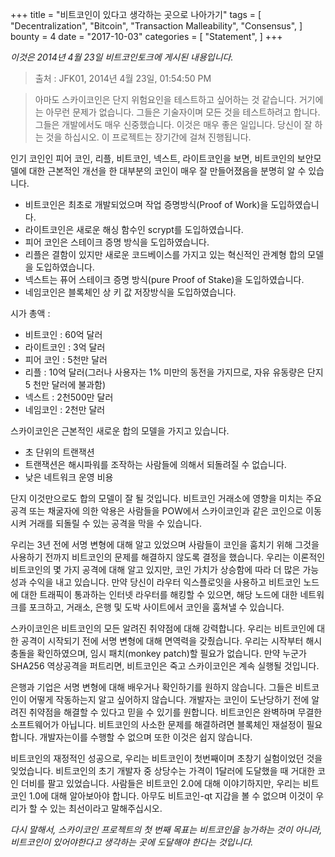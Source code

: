 +++
title = "비트코인이 있다고 생각하는 곳으로 나아가기"
tags = [
    "Decentralization",
    "Bitcoin",
    "Transaction Malleability",
    "Consensus",
]
bounty = 4
date = "2017-10-03"
categories = [
    "Statement",
]
+++

*이것은 2014년 4월 23일 비트코인토크에 게시된 내용입니다.*

> 출처 : JFK01, 2014년 4월 23일, 01:54:50 PM

> 아마도 스카이코인은 단지 위험요인을 테스트하고 싶어하는 것 같습니다.
거기에는 아무런 문제가 없습니다.
그들은 기술자이며 모든 것을 테스트하려고 합니다. 그들은 개발에서도 매우 신중했습니다.
이것은 매우 좋은 일입니다. 당신이 잘 하는 것을 하십시오. 이 프로젝트는 장기간에 걸쳐 진행됩니다.

인기 코인인 피어 코인, 리플, 비트코인, 넥스트, 라이트코인을 보면, 비트코인의 보안모델에 
대한 근본적인 개선을 한 대부분의 코인이 매우 잘 만들어졌음을 분명히 알 수 있습니다.

- 비트코인은 최초로 개발되었으며 작업 증명방식(Proof of Work)을 도입하였습니다.
- 라이트코인은 새로운 해싱 함수인 scrypt를 도입하였습니다.
- 피어 코인은 스테이크 증명 방식을 도입하였습니다.
- 리플은 결함이 있지만 새로운 코드베이스를 가지고 있는 혁신적인 관계형 합의 모델을 도입하였습니다.
- 넥스트는 퓨어 스테이크 증명 방식(pure Proof of Stake)을 도입하였습니다.
- 네임코인은 블록체인 상 키 값 저장방식을 도입하였습니다.

시가 총액 :

- 비트코인 : 60억 달러
- 라이트코인 : 3억 달러
- 피어 코인 : 5천만 달러
- 리플 : 10억 달러(그러나 사용자는 1% 미만의 동전을 가지므로, 자유 유동량은 단지 5 천만 달러에 불과함)
- 넥스트 : 2천500만 달러
- 네임코인 : 2천만 달러

스카이코인은 근본적인 새로운 합의 모델을 가지고 있습니다.

- 초 단위의 트랜잭션
- 트랜잭션은 해시파워를 조작하는 사람들에 의해서 되돌려질 수 없습니다.
- 낮은 네트워크 운영 비용

단지 이것만으로도 합의 모델이 잘 될 것입니다. 
비트코인 거래소에 영향을 미치는 주요 공격 또는 채굴자에 의한 악용은 
사람들을 POW에서 스카이코인과 같은 코인으로 이동시켜 거래를 
되돌릴 수 있는 공격을 막을 수 있습니다.

우리는 3년 전에 서명 변형에 대해 알고 있었으며 사람들이 코인을 훔치기 
위해 그것을 사용하기 전까지 비트코인의 문제를 해결하지 않도록 결정을 했습니다.
우리는 이론적인 비트코인의 몇 가지 공격에 대해 알고 있지만, 
코인 가치가 상승함에 따라 더 많은 가능성과 수익을 내고 있습니다.
만약 당신이 라우터 익스플로잇을 사용하고 비트코인 노드에 대한
트래픽이 통과하는 인터넷 라우터를 해킹할 수 있으면,
해당 노드에 대한 네트워크를 포크하고, 거래소, 은행 및 
도박 사이트에서 코인을 훔쳐낼 수 있습니다.

스카이코인은 비트코인의 모든 알려진 취약점에 대해 강력합니다. 
우리는 비트코인에 대한 공격이 시작되기 전에 서명 변형에 대해 면역력을 갖췄습니다.
우리는 시작부터 해시 충돌을 확인하였으며, 임시 패치(monkey patch)할 필요가 없습니다.
만약 누군가 SHA256 역상공격을 퍼트리면, 비트코인은 죽고 스카이코인은 계속 실행될 것입니다.

은행과 기업은 서명 변형에 대해 배우거나 확인하기를 원하지 않습니다. 
그들은 비트코인이 어떻게 작동하는지 알고 싶어하지 않습니다. 
개발자는 코인이 도난당하기 전에 알려진 취약점을 해결할 수 있다고 믿을 수 있기를 원합니다.
비트코인은 완벽하며 무결한 소프트웨어가 아닙니다. 비트코인의 사소한 문제를 해결하려면 
블록체인 재설정이 필요합니다. 개발자는이를 수행할 수 없으며 또한 이것은 쉽지 않습니다.

비트코인의 재정적인 성공으로, 우리는 비트코인이 첫번째이며 초창기 실험이었던 것을 잊었습니다.
비트코인의 초기 개발자 중 상당수는 가격이 1달러에 도달했을 때 거대한 코인 더비를 팔고 있었습니다.
사람들은 비트코인 2.0에 대해 이야기하지만, 우리는 비트코인 1.0에 대해 알아보아야 합니다. 
아무도 비트코인-qt 지갑을 볼 수 없으며 이것이 우리가 할 수 있는 최선이라고 말해주십시오.

*다시 말해서, 스카이코인 프로젝트의 첫 번째 목표는 비트코인을 능가하는 것이 아니라, 비트코인이 있어야한다고 생각하는 곳에 도달해야 한다는 것입니다.*
